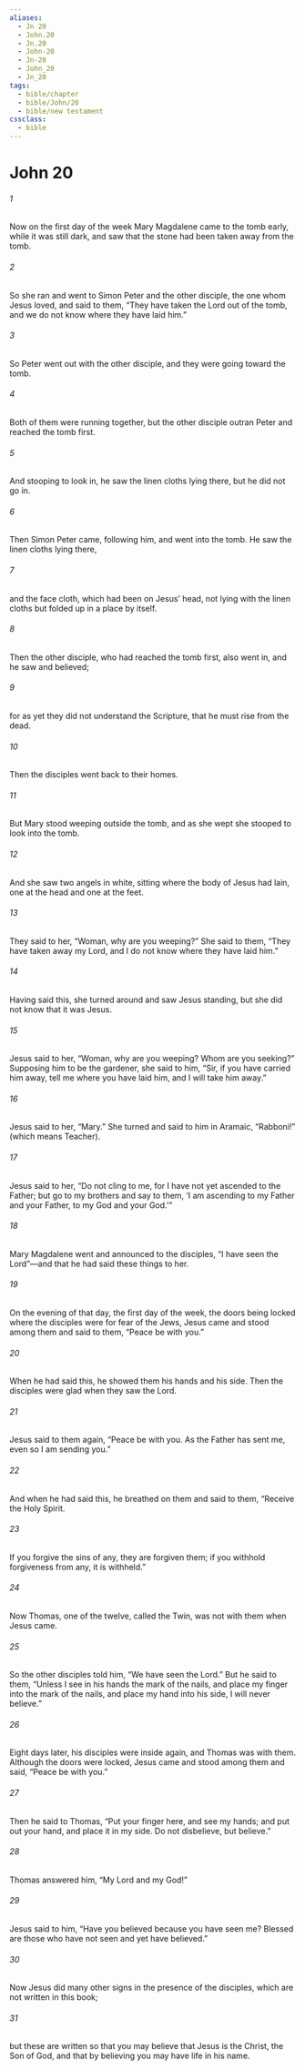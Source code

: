 ```yaml
---
aliases:
  - Jn 20
  - John.20
  - Jn.20
  - John-20
  - Jn-20
  - John_20
  - Jn_20
tags:
  - bible/chapter
  - bible/John/20
  - bible/new testament
cssclass:
  - bible
---
```


# John 20

###### 1
Now on the first day of the week Mary Magdalene came to the tomb early, while it was still dark, and saw that the stone had been taken away from the tomb.
###### 2
So she ran and went to Simon Peter and the other disciple, the one whom Jesus loved, and said to them, “They have taken the Lord out of the tomb, and we do not know where they have laid him.”
###### 3
So Peter went out with the other disciple, and they were going toward the tomb.
###### 4
Both of them were running together, but the other disciple outran Peter and reached the tomb first.
###### 5
And stooping to look in, he saw the linen cloths lying there, but he did not go in.
###### 6
Then Simon Peter came, following him, and went into the tomb. He saw the linen cloths lying there,
###### 7
and the face cloth, which had been on Jesus’ head, not lying with the linen cloths but folded up in a place by itself.
###### 8
Then the other disciple, who had reached the tomb first, also went in, and he saw and believed;
###### 9
for as yet they did not understand the Scripture, that he must rise from the dead.
###### 10
Then the disciples went back to their homes.
###### 11
But Mary stood weeping outside the tomb, and as she wept she stooped to look into the tomb.
###### 12
And she saw two angels in white, sitting where the body of Jesus had lain, one at the head and one at the feet.
###### 13
They said to her, “Woman, why are you weeping?” She said to them, “They have taken away my Lord, and I do not know where they have laid him.”
###### 14
Having said this, she turned around and saw Jesus standing, but she did not know that it was Jesus.
###### 15
Jesus said to her, “Woman, why are you weeping? Whom are you seeking?” Supposing him to be the gardener, she said to him, “Sir, if you have carried him away, tell me where you have laid him, and I will take him away.”
###### 16
Jesus said to her, “Mary.” She turned and said to him in Aramaic, “Rabboni!” (which means Teacher).
###### 17
Jesus said to her, “Do not cling to me, for I have not yet ascended to the Father; but go to my brothers and say to them, ‘I am ascending to my Father and your Father, to my God and your God.’”
###### 18
Mary Magdalene went and announced to the disciples, “I have seen the Lord”—and that he had said these things to her.
###### 19
On the evening of that day, the first day of the week, the doors being locked where the disciples were for fear of the Jews, Jesus came and stood among them and said to them, “Peace be with you.”
###### 20
When he had said this, he showed them his hands and his side. Then the disciples were glad when they saw the Lord.
###### 21
Jesus said to them again, “Peace be with you. As the Father has sent me, even so I am sending you.”
###### 22
And when he had said this, he breathed on them and said to them, “Receive the Holy Spirit.
###### 23
If you forgive the sins of any, they are forgiven them; if you withhold forgiveness from any, it is withheld.”
###### 24
Now Thomas, one of the twelve, called the Twin, was not with them when Jesus came.
###### 25
So the other disciples told him, “We have seen the Lord.” But he said to them, “Unless I see in his hands the mark of the nails, and place my finger into the mark of the nails, and place my hand into his side, I will never believe.”
###### 26
Eight days later, his disciples were inside again, and Thomas was with them. Although the doors were locked, Jesus came and stood among them and said, “Peace be with you.”
###### 27
Then he said to Thomas, “Put your finger here, and see my hands; and put out your hand, and place it in my side. Do not disbelieve, but believe.”
###### 28
Thomas answered him, “My Lord and my God!”
###### 29
Jesus said to him, “Have you believed because you have seen me? Blessed are those who have not seen and yet have believed.”
###### 30
Now Jesus did many other signs in the presence of the disciples, which are not written in this book;
###### 31
but these are written so that you may believe that Jesus is the Christ, the Son of God, and that by believing you may have life in his name.


